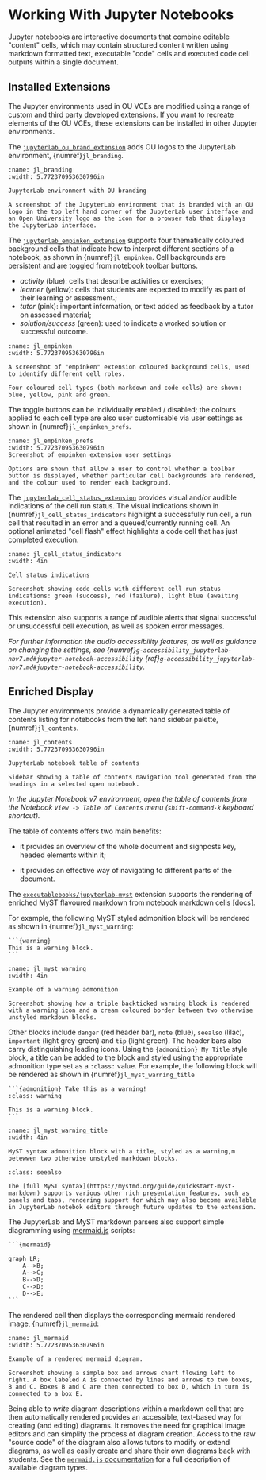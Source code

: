 # Working With Jupyter Notebooks

Jupyter notebooks are interactive documents that combine editable "content" cells, which may contain structured content written using markdown formatted text, executable "code" cells and executed code cell outputs within a single document.


## Installed Extensions

The Jupyter environments used in OU VCEs are modified using a range of custom and third party developed extensions. If you want to recreate elements of the OU VCEs, these extensions can be installed in other Jupyter environments.

The [`jupyterlab_ou_brand_extension`](https://github.com/innovationOUtside/jupyterlab_ou_brand_extension) adds OU logos to the JupyterLab environment, {numref}`jl_branding`.


```{figure} md_assets/media/ou_jl_branding.png
:name: jl_branding
:width: 5.772370953630796in

JupyterLab environment with OU branding

A screenshot of the JupyterLab environment that is branded with an OU logo in the top left hand corner of the JupyterLab user interface and an Open University logo as the icon for a browser tab that displays the JupyterLab interface.
```

The [`jupyterlab_empinken_extension`](https://github.com/innovationOUtside/jupyterlab_empinken_extension) supports four thematically coloured background cells that indicate how to interpret different sections of a notebook, as shown in {numref}`jl_empinken`. Cell backgrounds are persistent and are toggled from notebook toolbar buttons.

- *activity* (blue): cells that describe activities or exercises;
- *learner* (yellow): cells that students are expected to modify as part of their learning or assessment.;
- *tutor* (pink): important information, or text added as feedback by a tutor on assessed material;
- *solution/success* (green): used to indicate a worked solution or successful outcome.

```{figure} md_assets/media/empinken-new-buttons.png
:name: jl_empinken
:width: 5.772370953630796in

A screenshot of "empinken" extension coloured background cells, used to identify different cell roles.

Four coloured cell types (both markdown and code cells) are shown: blue, yellow, pink and green.

```

The toggle buttons can be individually enabled / disabled; the colours applied to each cell type are also user customisable via user settings as shown in {numref}`jl_empinken_prefs`.

```{figure} md_assets/media/empinken_jl_prefs.png
:name: jl_empinken_prefs
:width: 5.772370953630796in
Screenshot of empinken extension user settings

Options are shown that allow a user to control whether a toolbar button is displayed, whether particular cell backgrounds are rendered, and the colour used to render each background.

```

The [`jupyterlab_cell_status_extension`](https://github.com/innovationOUtside/jupyterlab_cell_status_extension) provides visual and/or audible indications of the cell run status. The visual indications shown in {numref}`jl_cell_status_indicators` highlight a successfully run cell, a run cell that resulted in an error and a queued/currently running cell. An optional animated "cell flash" effect highlights a code cell that has just completed execution.

```{figure} md_assets/media/jl_cell_status_indicator.png
:name: jl_cell_status_indicators
:width: 4in

Cell status indications

Screenshot showing code cells with different cell run status indications: green (success), red (failure), light blue (awaiting execution).

```

This extension also supports a range of audible alerts that signal successful or unsuccessful cell execution, as well as spoken error messages.

*For further information the audio accessibility features, as well as guidance on changing the settings, see {numref}`g-accessibility_jupyterlab-nbv7.md#jupyter-notebook-accessibility` {ref}`g-accessibility_jupyterlab-nbv7.md#jupyter-notebook-accessibility`.*

## Enriched Display

The Jupyter environments provide a dynamically generated table of contents listing for notebooks from the left hand sidebar palette, {numref}`jl_contents`.

```{figure} md_assets/media/jl_content_list.png
:name: jl_contents
:width: 5.772370953630796in

JupyterLab notebook table of contents

Sidebar showing a table of contents navigation tool generated from the headings in a selected open notebook.

```

<!-- {% if use_notebook_v7 %} -->
*In the Jupyter Notebook v7 environment, open the table of contents from the Notebook `View -> Table of Contents` menu (`shift-command-k` keyboard shortcut).*
<!-- {% endif %} -->

The table of contents offers two main benefits:

- it provides an overview of the whole document and signposts key, headed elements within it;

- it provides an effective way of navigating to different parts of the document.

The [`executablebooks/jupyterlab-myst`](https://github.com/executablebooks/jupyterlab-myst) extension supports the rendering of enriched MyST flavoured markdown from notebook markdown cells [[docs](https://mystmd.org/guide/quickstart-jupyter-lab-myst)].

For example, the following MyST styled admonition block will be rendered as shown in {numref}`jl_myst_warning`:

`````text
```{warning}
This is a warning block.
```
`````

```{figure} md_assets/media/warning_admonition.png
:name: jl_myst_warning
:width: 4in

Example of a warning admonition

Screenshot showing how a triple backticked warning block is rendered with a warning icon and a cream coloured border between two otherwise unstyled markdown blocks.

```

Other blocks include `danger` (red header bar), `note` (blue), `seealso` (lilac), `important` (light grey-green) and `tip` (light green). The header bars also carry distinguishing leading icons. Using the `{admonition} My Title` style block, a title can be added to the block and styled using the appropriate admonition type set as a `:class:` value. For example, the following block will be rendered as shown in {numref}`jl_myst_warning_title`

`````text
```{admonition} Take this as a warning!
:class: warning

This is a warning block.
```
`````

```{figure} md_assets/media/warning_admonition_title.png
:name: jl_myst_warning_title
:width: 4in

MyST syntax admonition block with a title, styled as a warning,m betewwen two otherwise unstyled markdown blocks.

```

```{admonition} Complete MyST Syntax Guide
:class: seealso

The [full MyST syntax](https://mystmd.org/guide/quickstart-myst-markdown) supports various other rich presentation features, such as panels and tabs, rendering support for which may also become available in JupyterLab notebok editors through future updates to the extension.

```

The JupyterLab and MyST markdown parsers also support simple diagramming using [mermaid.js](https://mermaid.js.org/intro/) scripts:

`````text
```{mermaid}

graph LR;
    A-->B;
    A-->C;
    B-->D;
    C-->D;
    D-->E;
```
`````

The rendered cell then displays the corresponding mermaid rendered image, {numref}`jl_mermaid`:

```{figure} md_assets/media/mermaid_diag.png
:name: jl_mermaid
:width: 5.772370953630796in

Example of a rendered mermaid diagram.

Screenshot showing a simple box and arrows chart flowing left to right. A box labeled A is connected by lines and arrows to two boxes, B and C. Boxes B and C are then connected to box D, which in turn is connected to a box E.
```

Being able to *write* diagram descriptions within a markdown cell that are then automatically rendered provides an accessible, text-based way for creating (and editing) diagrams. It removes the need for graphical image editors and can simplify the process of diagram creation. Access to the raw "source code" of the diagram also allows tutors to modify or extend diagrams, as well as easily create and share their own diagrams back with students. See the [`mermaid.js` documentation](https://mermaid.js.org/intro/) for a full description of available diagram types.

```{include} ./g-jupyter-notebook-gotchas.md
```
